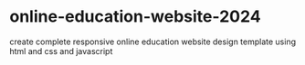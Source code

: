 # online-education-website-2024
create complete responsive online education website design template using html and css and javascript
